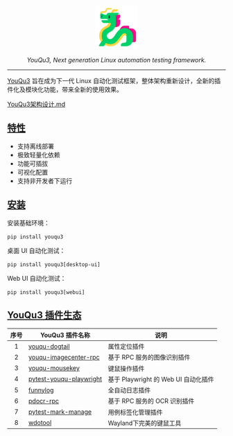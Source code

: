 <p align="center">
  <a href="https://github.com/funny-dream/youqu3">
    <img src="./docs/assets/logo.png" width="100" alt="YouQu3">
  </a>
</p>
<p align="center">
    <em>YouQu3, Next generation Linux automation testing framework.</em>
</p>

--------------

[YouQu3]() 旨在成为下一代 Linux 自动化测试框架，整体架构重新设计，全新的插件化及模块化功能，带来全新的使用效果。

[YouQu3架构设计.md](docs/YouQu3架构设计.md)

## [特性]()

- 支持离线部署
- 极致轻量化依赖
- 功能可插拔
- 可视化配置
- 支持非开发者下运行

## [安装]()

安装基础环境：

```shell
pip install youqu3
```

桌面 UI 自动化测试：

```shell
pip install youqu3[desktop-ui]
```

Web UI 自动化测试：

```shell
pip install youqu3[webui]
```

## [YouQu3 插件生态]()

| **序号**                                        | YouQu3 插件名称                                              | 说明                                 |
| :----------------------------------------------------------: | ------------------------------------ | ------------------------------------ |
| 1 | [youqu-dogtail](https://github.com/funny-dream/youqu-dogtail) | 属性定位插件                         |
| 2 | [youqu-imagecenter-rpc](https://github.com/funny-dream/youqu-imagecenter-rpc) | 基于 RPC 服务的图像识别插件      |
| 3 | [youqu-mousekey](https://github.com/funny-dream/youqu-mousekey) | 键鼠操作插件                         |
| 4 | [pytest-youqu-playwright](https://github.com/funny-dream/pytest-youqu-playwright) | 基于 Playwright 的 Web UI 自动化插件 |
| 5         | [funnylog](https://linuxdeepin.github.io/funnylog/)          | 全自动日志插件                       |
| 6       | [pdocr-rpc](https://linuxdeepin.github.io/pdocr-rpc/)        | 基于 RPC 服务的 OCR 识别插件         |
| 7 | [pytest-mark-manage](https://github.com/funny-dream/pytest-mark-manage) | 用例标签化管理插件 |
| 8 | [wdotool](https://github.com/funny-dream/wdotool) | Wayland下完美的键鼠工具 |


